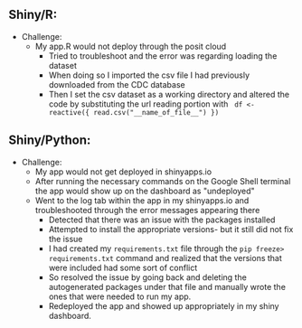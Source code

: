 ## Shiny/R:
- Challenge:
  - My app.R would not deploy through the posit cloud
    - Tried to troubleshoot and the error was regarding loading the dataset
    - When doing so I imported the csv file I had previously downloaded from the CDC database
    - Then I set the csv dataset as a working directory and altered the code by substituting the url reading portion with ``` df <- reactive({
    read.csv("__name_of_file__")
  })```

## Shiny/Python:
- Challenge:
  - My app would not get deployed in shinyapps.io
  - After running the necessary commands on the Google Shell terminal the app would show up on the dashboard as "undeployed"
  - Went to the log tab within the app in my shinyapps.io and troubleshooted through the error messages appearing there
    - Detected that there was an issue with the packages installed
    - Attempted to install the appropriate versions- but it still did not fix the issue
    - I had created my ```requirements.txt``` file through the ```pip freeze> requirements.txt``` command and realized that the versions that were included had some sort of conflict
    - So resolved the issue by going back and deleting the autogenerated packages under that file and manually wrote the ones that were needed to run my app.
    - Redeployed the app and showed up appropriately in my shiny dashboard.
